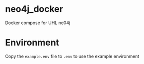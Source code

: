 # neo4j_docker
Docker compose for UHL ne04j

# Environment

Copy the `example.env` file to `.env` to use the example environment
